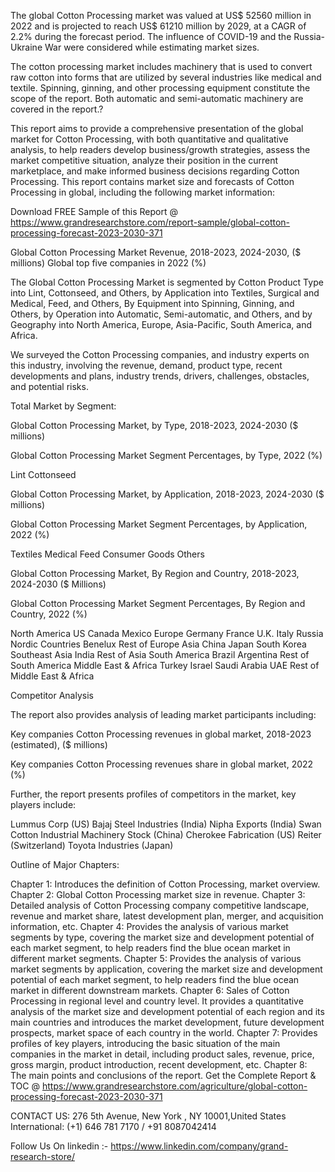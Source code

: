 
The global Cotton Processing market was valued at US$ 52560 million in 2022 and is projected to reach US$ 61210 million by 2029, at a CAGR of 2.2% during the forecast period. The influence of COVID-19 and the Russia-Ukraine War were considered while estimating market sizes.

The cotton processing market includes machinery that is used to convert raw cotton into forms that are utilized by several industries like medical and textile. Spinning, ginning, and other processing equipment constitute the scope of the report. Both automatic and semi-automatic machinery are covered in the report.?

This report aims to provide a comprehensive presentation of the global market for Cotton Processing, with both quantitative and qualitative analysis, to help readers develop business/growth strategies, assess the market competitive situation, analyze their position in the current marketplace, and make informed business decisions regarding Cotton Processing. This report contains market size and forecasts of Cotton Processing in global, including the following market information:

Download FREE Sample of this Report @ https://www.grandresearchstore.com/report-sample/global-cotton-processing-forecast-2023-2030-371

Global Cotton Processing Market Revenue, 2018-2023, 2024-2030, ($ millions)
Global top five companies in 2022 (%)

The Global Cotton Processing Market is segmented by Cotton Product Type into Lint, Cottonseed, and Others, by Application into Textiles, Surgical and Medical, Feed, and Others, By Equipment into Spinning, Ginning, and Others, by Operation into Automatic, Semi-automatic, and Others, and by Geography into North America, Europe, Asia-Pacific, South America, and Africa.

We surveyed the Cotton Processing companies, and industry experts on this industry, involving the revenue, demand, product type, recent developments and plans, industry trends, drivers, challenges, obstacles, and potential risks.

Total Market by Segment:

Global Cotton Processing Market, by Type, 2018-2023, 2024-2030 ($ millions)

Global Cotton Processing Market Segment Percentages, by Type, 2022 (%)

Lint
Cottonseed

Global Cotton Processing Market, by Application, 2018-2023, 2024-2030 ($ millions)

Global Cotton Processing Market Segment Percentages, by Application, 2022 (%)

Textiles
Medical
Feed
Consumer Goods
Others

Global Cotton Processing Market, By Region and Country, 2018-2023, 2024-2030 ($ Millions)

Global Cotton Processing Market Segment Percentages, By Region and Country, 2022 (%)

North America
US
Canada
Mexico
Europe
Germany
France
U.K.
Italy
Russia
Nordic Countries
Benelux
Rest of Europe
Asia
China
Japan
South Korea
Southeast Asia
India
Rest of Asia
South America
Brazil
Argentina
Rest of South America
Middle East & Africa
Turkey
Israel
Saudi Arabia
UAE
Rest of Middle East & Africa

Competitor Analysis

The report also provides analysis of leading market participants including:

Key companies Cotton Processing revenues in global market, 2018-2023 (estimated), ($ millions)

Key companies Cotton Processing revenues share in global market, 2022 (%)

Further, the report presents profiles of competitors in the market, key players include:

Lummus Corp (US)
Bajaj Steel Industries (India)
Nipha Exports (India)
Swan Cotton Industrial Machinery Stock (China)
Cherokee Fabrication (US)
Reiter (Switzerland)
Toyota Industries (Japan)

Outline of Major Chapters:

Chapter 1: Introduces the definition of Cotton Processing, market overview.
Chapter 2: Global Cotton Processing market size in revenue.
Chapter 3: Detailed analysis of Cotton Processing company competitive landscape, revenue and market share, latest development plan, merger, and acquisition information, etc.
Chapter 4: Provides the analysis of various market segments by type, covering the market size and development potential of each market segment, to help readers find the blue ocean market in different market segments.
Chapter 5: Provides the analysis of various market segments by application, covering the market size and development potential of each market segment, to help readers find the blue ocean market in different downstream markets.
Chapter 6: Sales of Cotton Processing in regional level and country level. It provides a quantitative analysis of the market size and development potential of each region and its main countries and introduces the market development, future development prospects, market space of each country in the world.
Chapter 7: Provides profiles of key players, introducing the basic situation of the main companies in the market in detail, including product sales, revenue, price, gross margin, product introduction, recent development, etc.
Chapter 8: The main points and conclusions of the report.
Get the Complete Report & TOC @ https://www.grandresearchstore.com/agriculture/global-cotton-processing-forecast-2023-2030-371

CONTACT US:
276 5th Avenue, New York , NY 10001,United States
International: (+1) 646 781 7170 / +91 8087042414

Follow Us On linkedin :- https://www.linkedin.com/company/grand-research-store/

